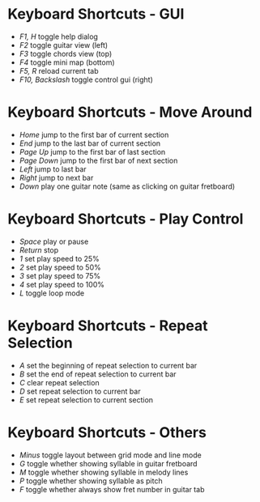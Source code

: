 # Keyboard Shortcuts - GUI
- *F1, H* toggle help dialog
- *F2* toggle guitar view (left)
- *F3* toggle chords view (top)
- *F4* toggle mini map (bottom)
- *F5, R* reload current tab
- *F10, Backslash* toggle control gui (right)

# Keyboard Shortcuts - Move Around
- *Home* jump to the first bar of current section
- *End* jump to the last bar of current section
- *Page Up* jump to the first bar of last section
- *Page Down* jump to the first bar of next section
- *Left* jump to last bar
- *Right* jump to next bar
- *Down* play one guitar note (same as clicking on guitar fretboard)

# Keyboard Shortcuts - Play Control
- *Space* play or pause
- *Return* stop
- *1* set play speed to 25%
- *2* set play speed to 50%
- *3* set play speed to 75%
- *4* set play speed to 100%
- *L* toggle loop mode

# Keyboard Shortcuts - Repeat Selection
- *A* set the beginning of repeat selection to current bar
- *B* set the end of repeat selection to current bar
- *C* clear repeat selection
- *D* set repeat selection to current bar
- *E* set repeat selection to current section

# Keyboard Shortcuts - Others
- *Minus* toggle layout between grid mode and line mode
- *G* toggle whether showing syllable in guitar fretboard
- *M* toggle whether showing syllable in melody lines
- *P* toggle whether showing syllable as pitch
- *F* toggle whether always show fret number in guitar tab
